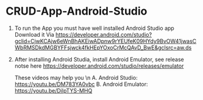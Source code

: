 # CRUD-App-Android-Studio
1. To run the App you must have well installed Android Studio app
Download it Via https://developer.android.com/studio?gclid=CjwKCAjw6eWnBhAKEiwADpnw9rYEUfeK09HYdy9BvOW41jwasCWbRMSDkdMGBYFFsjwck4fkHEpYOxoCrMcQAvD_BwE&gclsrc=aw.ds

2. After installing Android Studia, install Android Emulator, see release notse here https://developer.android.com/studio/releases/emulator

   These videos may help you \n
   A. Android Studio: https://youtu.be/DM783YA0vbc
   B. Android Emulator: https://youtu.be/DilpTYS-MHQ
